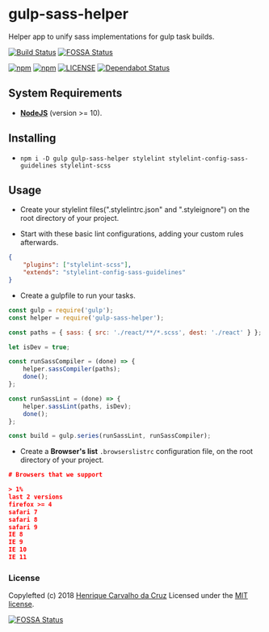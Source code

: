 # gulp-sass-helper

Helper app to unify sass implementations for gulp task builds.

[![Build Status](https://dev.azure.com/henriquecarvgit/henriquecarvgit/_apis/build/status/henriquecarv.gulp-sass-helper?branchName=master)](https://dev.azure.com/henriquecarvgit/henriquecarvgit/_build/latest?definitionId=3)
[![FOSSA Status](https://app.fossa.io/api/projects/git%2Bgithub.com%2Fhenriquecarv%2Fgulp-sass-helper.svg?type=shield)](https://app.fossa.io/projects/git%2Bgithub.com%2Fhenriquecarv%2Fgulp-sass-helper?ref=badge_shield)

[![npm](https://img.shields.io/npm/v/gulp-sass-helper.svg)](https://www.npmjs.com/package/gulp-sass-helper)
[![npm](https://img.shields.io/npm/dt/gulp-sass-helper.svg)](https://www.npmjs.com/package/gulp-sass-helper)
[![LICENSE](https://img.shields.io/github/license/henriquecarv/gulp-sass-helper.svg)](./LICENSE)
[![Dependabot Status](https://api.dependabot.com/badges/status?host=github&repo=henriquecarv/gulp-sass-helper)](https://dependabot.com)

## System Requirements

- **[NodeJS](https://nodejs.org/en/)** (version >= 10).

## Installing

- `npm i -D gulp gulp-sass-helper stylelint stylelint-config-sass-guidelines stylelint-scss`

## Usage

- Create your stylelint files(".stylelintrc.json" and ".styleignore") on the root directory of your project.

- Start with these basic lint configurations, adding your custom rules afterwards.

```json
{
	"plugins": ["stylelint-scss"],
	"extends": "stylelint-config-sass-guidelines"
}
```

- Create a gulpfile to run your tasks.

```javascript
const gulp = require('gulp');
const helper = require('gulp-sass-helper');

const paths = { sass: { src: './react/**/*.scss', dest: './react' } };

let isDev = true;

const runSassCompiler = (done) => {
	helper.sassCompiler(paths);
	done();
};

const runSassLint = (done) => {
	helper.sassLint(paths, isDev);
	done();
};

const build = gulp.series(runSassLint, runSassCompiler);
```

- Create a **Browser's list** `.browserslistrc` configuration file, on the root directory of your project.

```json
# Browsers that we support

> 1%
last 2 versions
firefox >= 4
safari 7
safari 8
safari 9
IE 8
IE 9
IE 10
IE 11
```

### License

Copylefted (c) 2018 [Henrique Carvalho da Cruz][1] Licensed under the [MIT license][2].

[1]: https://henriquecarv.com
[2]: ./LICENSE

[![FOSSA Status](https://app.fossa.io/api/projects/git%2Bgithub.com%2Fhenriquecarv%2Fgulp-sass-helper.svg?type=large)](https://app.fossa.io/projects/git%2Bgithub.com%2Fhenriquecarv%2Fgulp-sass-helper?ref=badge_large)
